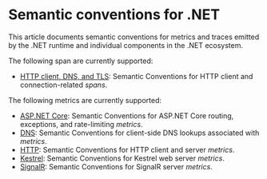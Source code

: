 <!--- Hugo front matter used to generate the website version of this page:
linkTitle: .NET
--->

# Semantic conventions for .NET

This article documents semantic conventions for metrics and traces emitted by the .NET runtime and individual components in the .NET ecosystem.

The following span are currently supported:
- [HTTP client, DNS, and TLS](dotnet-network-traces.md): Semantic Conventions for HTTP client and connection-related *spans*.

The following metrics are currently supported:

* [ASP.NET Core](dotnet-aspnetcore-metrics.md): Semantic Conventions for ASP.NET Core routing, exceptions, and rate-limiting *metrics*.
* [DNS](dotnet-dns-metrics.md): Semantic Conventions for client-side DNS lookups associated with *metrics*.
* [HTTP](dotnet-http-metrics.md): Semantic Conventions for HTTP client and server *metrics*.
* [Kestrel](dotnet-kestrel-metrics.md): Semantic Conventions for Kestrel web server *metrics*.
* [SignalR](dotnet-signalr-metrics.md): Semantic Conventions for SignalR server *metrics*.

